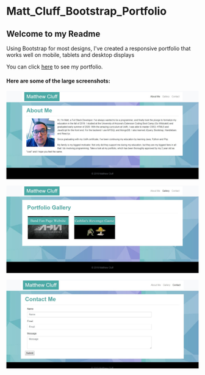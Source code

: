 # Matt_Cluff_Bootstrap_Portfolio

## Welcome to my Readme
Using Bootstrap for most designs, I've created a responsive portfolio that works well on mobile, tablets and desktop displays

You can click [here](https://mattcluff.github.io/Matt_Cluff_Bootstrap_Portfolio/) to see my portfolio.

#### Here are some of the large screenshots:
![Home Page Large Screen Shot](https://github.com/mattcluff/Matt_Cluff_Bootstrap_Portfolio/blob/master/assets/images/about_me_large.jpg)

![Portfolio Gallery Large Screen Shot](https://github.com/mattcluff/Matt_Cluff_Bootstrap_Portfolio/blob/master/assets/images/portfolio_gallery_large.jpg)

![Contact Me Large Screen Shot](https://github.com/mattcluff/Matt_Cluff_Bootstrap_Portfolio/blob/master/assets/images/contact_me_large.jpg)